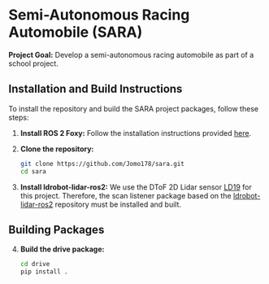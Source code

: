 # Semi-Autonomous Racing Automobile (SARA)
**Project Goal:** Develop a semi-autonomous racing automobile as part of a school project.

## Installation and Build Instructions

To install the repository and build the SARA project packages, follow these steps:

1. **Install ROS 2 Foxy:**
     Follow the installation instructions provided [here](https://docs.ros.org/en/foxy/Installation.html).

2. **Clone the repository:**
      ```bash
      git clone https://github.com/Jomo178/sara.git
      cd sara
      ```

3. **Install ldrobot-lidar-ros2:**
      We use the DToF 2D Lidar sensor [LD19](https://www.waveshare.com/wiki/DTOF_LIDAR_LD19) for this project. Therefore, the scan listener package based on the [ldrobot-lidar-ros2](https://github.com/ldrobotSensorTeam/ldrobot-lidar-ros2) repository must be installed and built.

## Building Packages

4. **Build the drive package:**
      ```bash
      cd drive
      pip install .
      ``` 